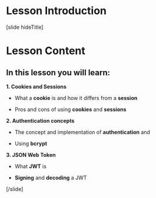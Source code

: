 # Lesson Introduction

[slide hideTitle]
# Lesson Content

## In this lesson you will learn:

**1. Cookies and Sessions**

- What a **cookie** is and how it differs from a **session**

- Pros and cons of using **cookies** and **sessions**

**2. Authentication concepts**

- The concept and implementation of **authentication** and

- Using **bcrypt**

**3. JSON Web Token**

- What **JWT** is

- **Signing** and **decoding** a JWT

[/slide]
